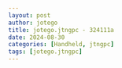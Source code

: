 ```yaml
---
layout: post
author: jotego
title: jotego.jtngpc - 324111a
date: 2024-08-30
categories: [Handheld, jtngpc]
tags: [jotego.jtngpc]
---
```


